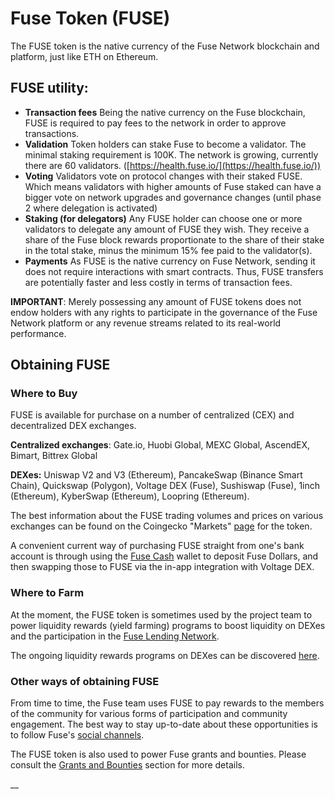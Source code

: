 # Fuse Token (FUSE)

The FUSE token is the native currency of the Fuse Network blockchain and platform, just like ETH on Ethereum.&#x20;

## FUSE utility:

* **Transaction fees** Being the native currency on the Fuse blockchain, FUSE is required to pay fees to the network in order to approve transactions.
* **Validation** Token holders can stake Fuse to become a validator. The minimal staking requirement is 100K. The network is growing, currently there are 60 validators. ([https://health.fuse.io/](https://health.fuse.io/))
* **Voting** Validators vote on protocol changes with their staked FUSE. Which means validators with higher amounts of Fuse staked can have a bigger vote on network upgrades and governance changes (until phase 2 where delegation is activated)
* **Staking (for delegators)** Any FUSE holder can choose one or more validators to delegate any amount of FUSE they wish. They receive a share of the Fuse block rewards proportionate to the share of their stake in the total stake, minus the minimum 15% fee paid to the validator(s).
* **Payments** As FUSE is the native currency on Fuse Network, sending it does not require interactions with smart contracts. Thus, FUSE transfers are potentially faster and less costly in terms of transaction fees.

**IMPORTANT**: Merely possessing any amount of FUSE tokens does not endow holders with any rights to participate in the governance of the Fuse Network platform or any revenue streams related to its real-world performance.&#x20;

## Obtaining FUSE

### Where to Buy

FUSE is available for purchase on a number of centralized (CEX) and decentralized DEX exchanges.

**Centralized exchanges**: Gate.io, Huobi Global, MEXC Global, AscendEX, Bimart, Bittrex Global

**DEXes:** Uniswap V2 and V3 (Ethereum), PancakeSwap (Binance Smart Chain), Quickswap (Polygon), Voltage DEX (Fuse), Sushiswap (Fuse), 1inch (Ethereum), KyberSwap (Ethereum), Loopring (Ethereum).

The best information about the FUSE trading volumes and prices on various exchanges can be found on the Coingecko "Markets" [page](https://www.coingecko.com/en/coins/fuse#markets) for the token. &#x20;

A convenient current way of purchasing FUSE straight from one's bank account is through using the [Fuse Cash](https://fuse.cash) wallet to deposit Fuse Dollars, and then swapping those to FUSE via the in-app integration with Voltage DEX.

### Where to Farm

At the moment, the FUSE token is sometimes used by the project team to power liquidity rewards (yield farming) programs to boost liquidity on DEXes and the participation in the [Fuse Lending Network](./#fuse-utility).

The ongoing liquidity rewards programs on DEXes can be discovered [here](https://app.voltage.finance/index.html#/farm/122).

### Other ways of obtaining FUSE

From time to time, the Fuse team uses FUSE to pay rewards to the members of the community for various forms of participation and community engagement. The best way to stay up-to-date about these opportunities is to follow Fuse's [social channels](https://docs.fuse.io/general/community).

The FUSE token is also used to power Fuse grants and bounties. Please consult the [Grants and Bounties](https://docs.fuse.io/general/things-you-can-do-on-fuse/grants-and-bounties) section for more details.

\_\_
